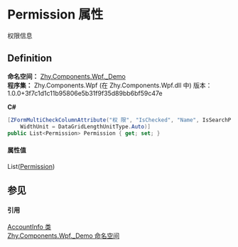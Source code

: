 # Permission 属性


权限信息



## Definition
**命名空间：** <a href="N_Zhy_Components_Wpf__Demo.md">Zhy.Components.Wpf._Demo</a>  
**程序集：** Zhy.Components.Wpf (在 Zhy.Components.Wpf.dll 中) 版本：1.0.0+3f7c1d1c11b95806e5b31f9f35d89bb6bf59c47e

**C#**
``` C#
[ZFormMultiCheckColumnAttribute("权 限", "IsChecked", "Name", IsSearchProperty = true, 
	WidthUnit = DataGridLengthUnitType.Auto)]
public List<Permission> Permission { get; set; }
```



#### 属性值
List(<a href="T_Zhy_Components_Wpf__Demo_Permission.md">Permission</a>)

## 参见


#### 引用
<a href="T_Zhy_Components_Wpf__Demo_AccountInfo.md">AccountInfo 类</a>  
<a href="N_Zhy_Components_Wpf__Demo.md">Zhy.Components.Wpf._Demo 命名空间</a>  
